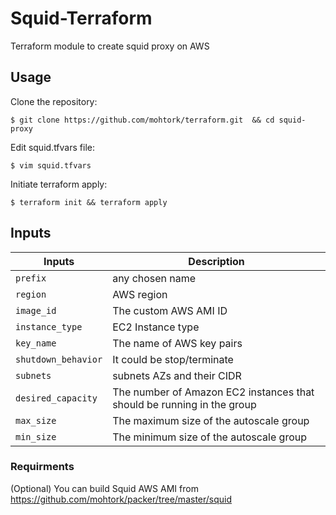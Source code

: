 # Squid-Terraform

Terraform module to create squid proxy on AWS 

## Usage

Clone the repository:

    $ git clone https://github.com/mohtork/terraform.git  && cd squid-proxy

Edit squid.tfvars file:

    $ vim squid.tfvars 

Initiate terraform apply:

    $ terraform init && terraform apply

## Inputs


 Inputs                    | Description
---------------------------|----------------------------------------------------------------------------------------
 `prefix`                  | any chosen name
 `region`                  | AWS region
 `image_id`                | The custom AWS AMI ID
 `instance_type`           | EC2 Instance type
 `key_name`                | The name of AWS key pairs 
 `shutdown_behavior`       | It could be stop/terminate
 `subnets`                 | subnets AZs and their CIDR
 `desired_capacity`        | The number of Amazon EC2 instances that should be running in the group
 `max_size`                | The maximum size of the autoscale group
 `min_size`                | The minimum size of the autoscale group 



### Requirments

(Optional) You can build Squid AWS AMI from https://github.com/mohtork/packer/tree/master/squid 

